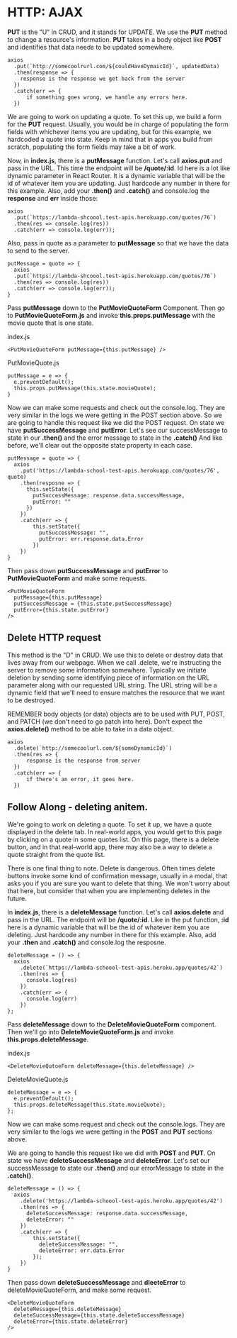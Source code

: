 # HTTP: AJAX

**PUT** is the "U" in CRUD, and it stands for UPDATE. We use the **PUT** method to change a resource's information. **PUT** takes in a body  object like **POST** and identifies that data needs to be updated somewhere.

```
axios
  .put(`http://somecoolrurl.com/${couldHaveDymaicId}`, updatedData)
  .then(response => {
    response is the response we get back from the server
  })
  .catch(err => {
      if something goes wrong, we handle any errors here.
  })
```

We are going to work on updating a quote. To set this up, we build a form for the **PUT** request. Usually, you would be in charge of populating the form fields with whichever items you are updating, but for this example, we hardcoded a quote into state. Keep in mind that in apps you build from scratch, populating the form fields may take a bit of work.

Now, in **index.js**, there is a **putMessage** function. Let's call **axios.put**  and pass in the URL. This time the endpoint will be **/quote/:id**. Id here is a lot like dynamic parameter in React Router. It is a dynamic variable that will be the id of whatever item you are updating. Just hardcode any number in there for this example. Also, add  your **.then()** and **.catch()** and console.log the **response** and **err** inside those:

```
axios
  .put(`https://lambda-shcoool.test-apis.herokuapp.com/quotes/76`)
  .then(res => console.log(res))
  .catch(err => console.log(err));
```

Also, pass in quote as a parameter to **putMessage** so that we have the data to send to the server.

```
putMessage = quote => {
  axios
  .put(`https://lambda-shcoool.test-apis.herokuapp.com/quotes/76`)
  .then(res => console.log(res))
  .catch(err => console.log(err));
}
```

Pass **putMessage** down to the **PutMovieQuoteForm** Component. Then go to **PutMovieQuoteForm.js** and invoke **this.props.putMessage** with the movie quote that is one state.

index.js
```
<PutMovieQuoteForm putMessage={this.putMessage} />
```

PutMovieQuote.js
```
putMessage = e => {
  e.preventDefault();
  this.props.putMessage(this.state.movieQuote);
}
```

Now we can make some requests and check out the console.log. They are very similar in the logs we were getting in the POST section above. So we are going to handle this request like we did the POST request. On state we have **putSuccessMessage** and **putError**. Let's see our successMessage to state in our **.then()** and the error message to state in the **.catch()** And like before, we'll clear out the opposite state property in each case.

```
putMessage = quote => {
  axios
    .put('https://lambda-school-test-apis.herokuapp.com/quotes/76', quote)
    .then(resposne => {
      this.setState({
        putSuccessMessage: response.data.successMessage,
        putError: ""
      })
    })
    .catch(err => {
        this.setState({
          putSuccessMessage: "",
          putError: err.response.data.Error
        })
    })
}
```
Then pass down **putSuccessMessage** and **putError** to **PutMovieQuoteForm** and make some requests.

```
<PutMovieQuoteForm
  putMessage={this.putMessage}
  putSuccessMessage = {this.state.putSuccessMessage}
  putError={this.state.putError}
/>
```

## Delete HTTP request

This method is the "D" in CRUD. We use this to delete or destroy data that lives away from our webpage. When we call .delete, we're instructing the server to remove some information somewhere. Typically we initiate deletion by sending some identifying piece of information on the URL parameter along with our requested URL string. The URL string will be a dynamic field that we'll need to ensure matches the resource that we want to be destroyed.

REMEMBER body objects (or data) objects are to be used with PUT, POST, and PATCH (we don't need to go patch into here).
Don't expect the **axios.delete()** method to be able to take in a data object.

```
axios
  .delete(`http://somecoolurl.com/${someDynamicId}`)
  .then(res => {
      response is the response from server
  })
  .catch(err => {
      if there's an error, it goes here.
  })
```

## Follow Along - deleting anitem.

We're going to work on deleting a quote. To set it up, we have a quote displayed in the delete tab. In real-world apps, you would get to this page by clicking on a quote in some quotes list. On this page, there is a delete button, and in that real-world app, there may also be a way to delete a quote straight from the quote list.

There is one final thing to note. Delete is dangerous. Often times delete buttons invoke some kind of confirmation message, usually in a modal, that asks you if you are sure you want to delete that thing. We won't worry about that here, but consider that when you are implementing deletes in the future.

In **index.js**, there is a **deleteMessage** function. Let's call **axios.delete** and pass in the URL. The endpoint will be **/quote/:id**.
Like in the put function, **:id**  here is a dynamic variable that will be the id of whatever item you are deleting. Just hardcode any number in there for this example. Also, add your **.then** and **.catch()** and console.log the resposne.

```
deleteMessage = () => {
  axios
    .delete(`https://lambda-schoool-test-apis.heroku.app/quotes/42`)
    .then(res => {
      console.log(res)
    })
    .catch(err => {
      console.log(err)
    })
};
```

Pass **deleteMessage** down to the **DeleteMovieQuoteForm** component. Then we'll go into **DeleteMovieQuoteForm.js** and invoke **this.props.deleteMessage**.

index.js
```
<DeleteMovieQutoeForm deleteMessage={this.deleteMessage} />
```

DeleteMovieQuote.js
```
deleteMessage = e => {
  e.preventDefault();
  this.props.deleteMessage(this.state.movieQuote);
};
```

Now we can make some request and check out the console.logs. They are very similar to the logs we were getting in the **POST** and **PUT** sections above.

We are going to handle this request like we did with **POST** and **PUT**. On state we have **deleteSuccessMessage** and **deleteError**. Let's set our successMessage to state our **.then()** and our errorMessage to state in the **.catch()**.

```
deleteMessage = () => {
  axios
    .delete('https://lambda-schoool-test-apis.heroku.app/quotes/42')
    .then(res => {
      deleteSuccessMessage: response.data.successMessage,
      deleteError: ""
    })
    .catch(err => {
        this.setState({
          deleteSuccessMessage: "",
          deleteError: err.data.Error
        });
    })
}
```

Then pass down **deleteSuccessMessage** and **dleeteError** to deleteMovieQuoteForm, and make some request.

```
<DeleteMovieQuoteForm
  deleteMessage={this.deleteMessage}
  deleteSuccessMessage={this.state.deleteSuccessMessage}
  deleteError={this.state.deleteError}
/>
```
